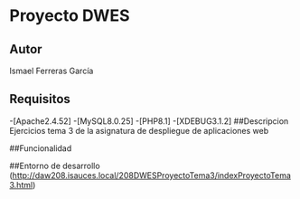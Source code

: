 # Proyecto DWES
## Autor
Ismael Ferreras García
## Requisitos
   -[Apache2.4.52]
   -[MySQL8.0.25]
   -[PHP8.1]
   -[XDEBUG3.1.2]
##Descripcion
Ejercicios tema 3 de la asignatura de despliegue de aplicaciones web

##Funcionalidad

##Entorno de desarrollo
(http://daw208.isauces.local/208DWESProyectoTema3/indexProyectoTema3.html)